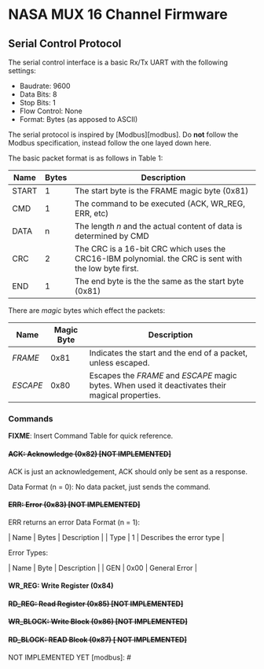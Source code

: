 # NASA MUX 16 Channel Firmware

## Serial Control Protocol

The serial control interface is a basic Rx/Tx UART with the following settings:

- Baudrate: 9600
- Data Bits: 8
- Stop Bits: 1
- Flow Control: None
- Format: Bytes (as apposed to ASCII)

The serial protocol is inspired by [Modbus][modbus]. Do __not__ follow the 
Modbus specification, instead follow the one layed down here.

The basic packet format is as follows in Table 1:

| Name  | Bytes | Description                                                  |
|-------|-------|--------------------------------------------------------------|
| START |     1 | The start byte is the FRAME magic byte (0x81)                |
| CMD   |     1 | The command to be executed (ACK, WR\_REG, ERR, etc)          |
| DATA  |     n | The length _n_ and the actual content of data is determined by CMD |
| CRC   |     2 | The CRC is a 16-bit CRC which uses the CRC16-IBM polynomial. the CRC is sent with the low byte first. |
| END   |     1 | The end byte is the the same as the start byte (0x81)        |

There are _magic_ bytes which effect the packets:

| Name     | Magic Byte | Description                                          |
|----------|------------|------------------------------------------------------|
| _FRAME_  |       0x81 | Indicates the start and the end of a packet, unless escaped. |
| _ESCAPE_ |       0x80 | Escapes the _FRAME_ and _ESCAPE_ magic bytes. When used it deactivates their magical properties. |

### Commands

__FIXME__: Insert Command Table for quick reference.

#### ~~ACK: Acknowledge (0x82) [NOT IMPLEMENTED]~~

ACK is just an acknowledgement, ACK should only be sent as a response. 

Data Format (n = 0): No data packet, just sends the command.

#### ~~ERR: Error (0x83) [NOT IMPLEMENTED]~~

ERR returns an error 
Data Format (n = 1):
 
| Name | Bytes | Description              |
| Type | 1     | Describes the error type |

Error Types:

| Name | Byte | Description   |
| GEN  | 0x00 | General Error |

#### WR_REG: Write Register (0x84)
#### ~~RD_REG: Read Register  (0x85) [NOT IMPLEMENTED]~~
#### ~~WR_BLOCK: Write Block (0x86) [NOT IMPLEMENTED]~~
#### ~~RD_BLOCK: READ Blcok (0x87) [ NOT IMPLEMENTED]~~
NOT IMPLEMENTED YET
[modbus]: #
